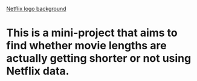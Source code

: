 [Netflix logo background](logo.png)
# This is a mini-project that aims to find whether movie lengths are actually getting shorter or not using Netflix data.
